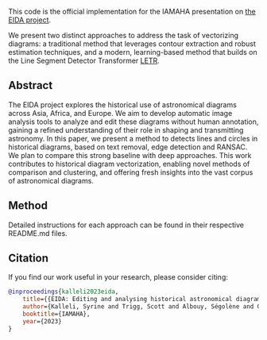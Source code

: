 
This code is the official implementation for the IAMAHA presentation on [the EIDA project](https://eida.hypotheses.org/). 

We present two distinct approaches to address the task of vectorizing diagrams: a traditional method that leverages contour extraction and robust estimation techniques, and a modern, learning-based method that builds on the Line Segment Detector Transformer [LETR](https://arxiv.org/abs/2101.01909).


## Abstract 
The EIDA project explores the historical use of astronomical diagrams across Asia, Africa, and Europe. We aim to develop automatic image analysis tools to analyze and edit these diagrams without human annotation, gaining a refined understanding of their role in shaping and transmitting astronomy. In this paper, we present a method to detects lines and circles in historical diagrams, based on text removal, edge detection and RANSAC. We plan to compare this strong baseline with deep approaches. This work contributes to historical diagram vectorization, enabling novel methods of comparison and clustering, and offering fresh insights into the vast corpus of astronomical diagrams.

## Method

Detailed instructions for each approach can be found in their respective README.md files.

## Citation

If you find our work useful in your research, please consider citing:

```bibtex
@inproceedings{kalleli2023eida, 
    title={{EIDA: Editing and analysing historical astronomical diagrams with artificial intelligence}}, 
    author={Kalleli, Syrine and Trigg, Scott and Albouy, Ségolène and Guessner, Samuel and Aubry, Mathieu and Husson, Mathieu}, 
    booktitle={IAMAHA}, 
    year={2023}
}
